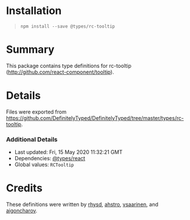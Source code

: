 # Installation
> `npm install --save @types/rc-tooltip`

# Summary
This package contains type definitions for rc-tooltip (http://github.com/react-component/tooltip).

# Details
Files were exported from https://github.com/DefinitelyTyped/DefinitelyTyped/tree/master/types/rc-tooltip.

### Additional Details
 * Last updated: Fri, 15 May 2020 11:32:21 GMT
 * Dependencies: [@types/react](https://npmjs.com/package/@types/react)
 * Global values: `RCTooltip`

# Credits
These definitions were written by [rhysd](https://github.com/rhysd), [ahstro](https://github.com/ahstro), [vsaarinen](https://github.com/vsaarinen), and [aigoncharov](https://github.com/aigoncharov).
